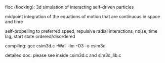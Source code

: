 floc (flocking): 3d simulation of interacting self-driven particles

midpoint integration of the equations of motion that are continuous in space and time

self-propelling to preferred speed, repulsive radial interactions, noise, time lag, start state ordered/disordered

compiling: gcc csim3d.c -Wall -lm -O3 -o csim3d

detailed doc: please see inside csim3d.c and sim3d_lib.c

